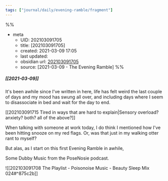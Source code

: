 ```yaml
---
tags: ["journal/daily/evening-ramble/fragment"]
---
```

%%
- meta
	- UID: 202103091705
	- title: [202103091705]
	- created: 2021-03-09 17:05
	- last updated: 
	- obsidian url:  [202103091705](obsidian-url-tbd)
	- source: [2021-03-09 - The Evening Ramble]
%%

##### [[2021-03-09]]

It's been awhile since I've written in here, life has felt weird the last couple of days and my mood has swung all over, and including days where I seem to disassociate in bed and wait for the day to end.

[[202103091715 Tired in ways that are hard to explain|Sensory overload? anxiety? both? all of the above?]]

When talking with someone at work today, I do think I mentioned how I've been hitting snooze on my red flags. Or, was that just in my walking otter rant to myself?

But alas, as I start on this first Evening Ramble in awhile,

Some Dubby Music from the PoseNosie podcast.

![[202103091708 The Playlist - Poisonoise Music - Beauty Sleep Mix 024#^875c2b]]

